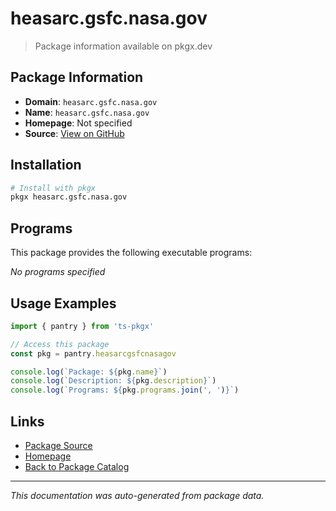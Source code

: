 # heasarc.gsfc.nasa.gov

> Package information available on pkgx.dev

## Package Information

- **Domain**: `heasarc.gsfc.nasa.gov`
- **Name**: `heasarc.gsfc.nasa.gov`
- **Homepage**: Not specified
- **Source**: [View on GitHub](https://github.com/pkgxdev/pantry/tree/main/projects/heasarc.gsfc.nasa.gov/package.yml)

## Installation

```bash
# Install with pkgx
pkgx heasarc.gsfc.nasa.gov
```

## Programs

This package provides the following executable programs:

*No programs specified*

## Usage Examples

```typescript
import { pantry } from 'ts-pkgx'

// Access this package
const pkg = pantry.heasarcgsfcnasagov

console.log(`Package: ${pkg.name}`)
console.log(`Description: ${pkg.description}`)
console.log(`Programs: ${pkg.programs.join(', ')}`)
```

## Links

- [Package Source](https://github.com/pkgxdev/pantry/tree/main/projects/heasarc.gsfc.nasa.gov/package.yml)
- [Homepage](#)
- [Back to Package Catalog](../package-catalog.md)

---

*This documentation was auto-generated from package data.*
